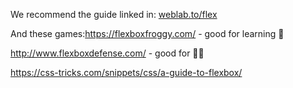We recommend the guide linked in: [weblab.to/flex](http://weblab.to/flex) 

And these games:https://flexboxfroggy.com/ - good for learning 🐸

http://www.flexboxdefense.com/ - good for 💪🏼



https://css-tricks.com/snippets/css/a-guide-to-flexbox/


